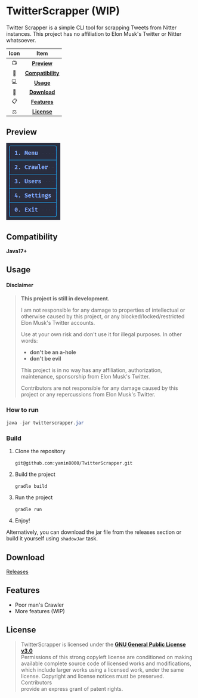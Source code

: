 # TwitterScrapper (WIP)

Twitter Scrapper is a simple CLI tool for scrapping Tweets from Nitter instances.
This project has no affiliation to Elon Musk's Twitter or Nitter whatsoever.

| Icon |                Item                 |
|:----:|:-----------------------------------:|
|  📺  |       [**Preview**](#Preview)       |
|  📱  | [**Compatibility**](#Compatibility) |
|  💻  |         [**Usage**](#Usage)         |
|  📩  |      [**Download**](#Download)      |
|  📋  |      [**Features**](#Features)      |
|  ⚖️  |       [**License**](#License)       |

## Preview

![menu](preview/menu-1-0-0.png)

## Compatibility

**Java17+**

## Usage

#### Disclaimer

> **This project is still in development.**
>
> I am not responsible for any damage to properties of intellectual or otherwise caused by this project,
> or any blocked/locked/restricted Elon Musk's Twitter accounts.
>
> Use at your own risk and don't use it for illegal purposes.
> In other words:
> - **don't be an a-hole**
> - **don't be evil**
>
> This project is in no way has any affiliation, authorization, maintenance, sponsorship from Elon Musk's Twitter.
>
> Contributors are not responsible for any damage caused by this project or any repercussions from Elon Musk's Twitter.

### How to run

```powershell
java -jar twitterscrapper.jar
```

### Build

1. Clone the repository

   `git@github.com:yamin8000/TwitterScrapper.git`
2. Build the project

   `gradle build`
3. Run the project

   `gradle run`
4. Enjoy!

Alternatively, you can download the jar file from the releases section or build it yourself using `shadowJar` task.

## Download

[Releases](https://github.com/yamin8000/TwitterScrapper/releases)

## Features

- Poor man's Crawler
- More features (WIP)

## License

> TwitterScrapper is licensed under the **[GNU General Public License v3.0](./LICENSE)**  
> Permissions of this strong copyleft license are conditioned on making  
> available complete source code of licensed works and modifications,  
> which include larger works using a licensed work, under the same  
> license. Copyright and license notices must be preserved. Contributors  
> provide an express grant of patent rights.